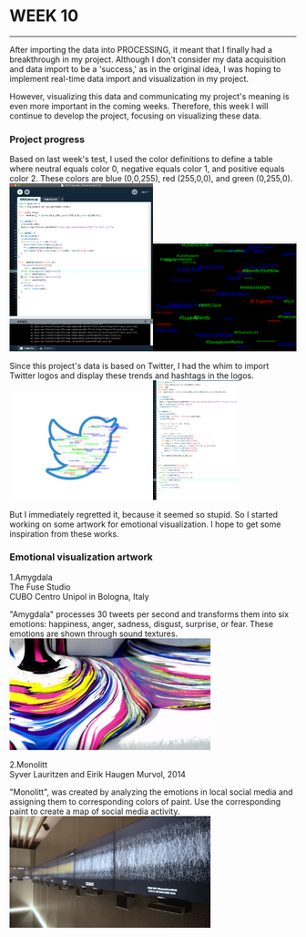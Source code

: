 # WEEK 10
***
After importing the data into PROCESSING, it meant that I finally had a breakthrough in my project. Although I don't consider my data acquisition and data import to be a 'success,' as in the original idea, I was hoping to implement real-time data import and visualization in my project. 

However, visualizing this data and communicating my project's meaning is even more important in the coming weeks. Therefore, this week I will continue to develop the project, focusing on visualizing these data.

### Project progress
Based on last week's test, I used the color definitions to define a table where neutral equals color 0, negative equals color 1, and positive equals color 2. These colors are blue (0,0,255), red (255,0,0), and green (0,255,0).<br>
<img src="https://github.com/GarveyMak123/Slave-to-the-Algorithm/blob/master/week%2010/testdevelop1.png" width="50%" height="50%"><img src="https://github.com/GarveyMak123/Slave-to-the-Algorithm/blob/master/week%2010/testdevelop2.png" width="50%" height="50%">

Since this project's data is based on Twitter, I had the whim to import Twitter logos and display these trends and hashtags in the logos.<br>
<img src="https://github.com/GarveyMak123/Slave-to-the-Algorithm/blob/master/week%2010/twitter.png" width="50%" height="50%"><img src="https://github.com/GarveyMak123/Slave-to-the-Algorithm/blob/master/week%2010/twitter2.png" width="30%" height="30%">

But I immediately regretted it, because it seemed so stupid. So I started working on some artwork for emotional visualization. I hope to get some inspiration from these works.


### Emotional visualization artwork

1.Amygdala<br>
The Fuse Studio<br>
CUBO Centro Unipol in Bologna, Italy<br>

"Amygdala" processes 30 tweets per second and transforms them into six emotions: happiness, anger, sadness, disgust, surprise, or fear. These emotions are shown through sound textures.<br>
<img src="https://github.com/GarveyMak123/Slave-to-the-Algorithm/blob/master/week%2010/Amygdala.jpg" width="70%" height="70%">

2.Monolitt<br>
Syver Lauritzen and Eirik Haugen Murvol, 2014 <br>

"Monolitt", was created by analyzing the emotions in local social media and assigning them to corresponding colors of paint. Use the corresponding paint to create a map of social media activity.<br>
<img src="https://github.com/GarveyMak123/Slave-to-the-Algorithm/blob/master/week%2010/Monolitt.png" width="70%" height="70%">
